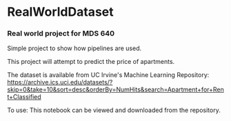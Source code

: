 # RealWorldDataset
### Real world project for MDS 640 


Simple project to show how pipelines are used.


This project will attempt to predict the price of apartments. 

The dataset is available from UC Irvine's Machine Learning Repository: https://archive.ics.uci.edu/datasets/?skip=0&take=10&sort=desc&orderBy=NumHits&search=Apartment+for+Rent+Classified

To use: This notebook can be viewed and downloaded from the repository.
